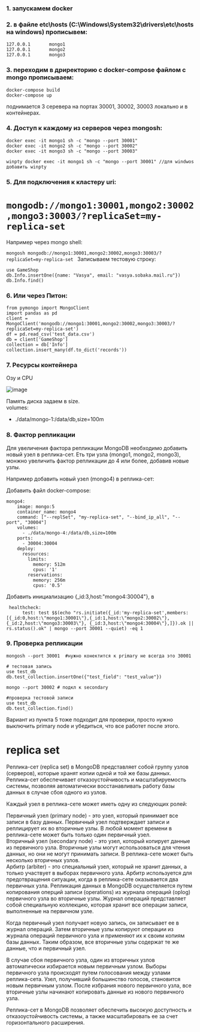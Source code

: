 ### 1. запускамем docker 
### 2. в файле etc\hosts (C:\Windows\System32\drivers\etc\hosts на windows)  прописывем:
```
127.0.0.1       mongo1
127.0.0.1       mongo2
127.0.0.1       mongo3
```
### 3. переходим в дриректорию с docker-compose файлом с mongo прописываем:
```
docker-compose build
docker-compose up
```

поднимается 3 серевера на портах 30001, 30002, 30003 локально и в контейнерах. 

### 4. Доступ к каждому из серверов через mongosh:
```
docker exec -it mongo1 sh -c "mongo --port 30001"
docker exec -it mongo2 sh -c "mongo --port 30002"
docker exec -it mongo3 sh -c "mongo --port 30003"
```
```
winpty docker exec -it mongo1 sh -c "mongo --port 30001" //для windwos добавить winpty 
```
### 5. Для подключения к кластеру uri:
# ```mongodb://mongo1:30001,mongo2:30002,mongo3:30003/?replicaSet=my-replica-set ```
Например через mongo shell: 

```mongosh mongodb://mongo1:30001,mongo2:30002,mongo3:30003/?replicaSet=my-replica-set ```
Записываем тестовую строку: 
```
use GameShop
db.Info.insertOne({name: "Vasya", email: "vasya.sobaka.mail.ru"}) 
db.Info.find()
```

### 6. Или через Питон:
```
from pymongo import MongoClient
import pandas as pd
client = MongoClient('mongodb://mongo1:30001,mongo2:30002,mongo3:30003/?replicaSet=my-replica-set') 
df = pd.read_csv('test_data.csv')
db = client['GameShop']
collection = db['Info']
collection.insert_many(df.to_dict('records'))
```

### 7. Ресурсы контейнера 
Озу и CPU  

![image](https://github.com/levs2001/lr-game-shop/assets/86722732/0efecbea-aa7b-46bc-8680-31fc124a8e87)

Память диска задаем в size.  
volumes:  
  - ./data/mongo-1:/data/db,size=100m


### 8. Фактор репликации

Для увеличения фактора репликации MongoDB необходимо добавить новый узел в реплика-сет. Еть три узла (mongo1, mongo2, mongo3), монжно увеличить фактор репликации до 4 или более, добавив новые узлы.

Например добавить новый узел (mongo4) в реплика-сет:

Добавить файл docker-compose:
```
mongo4:
    image: mongo:5
    container_name: mongo4
    command: ["--replSet", "my-replica-set", "--bind_ip_all", "--port", "30004"]
    volumes:
      - ./data/mongo-4:/data/db,size=100m
    ports:
      - 30004:30004
    deploy:
      resources:
        limits:
          memory: 512m
          cpus: '1'
        reservations:
          memory: 256m
          cpus: '0.5'
```

Добавить инициализацию {_id:3,host:\"mongo4:30004\"}, в
```
 healthcheck:
      test: test $$(echo "rs.initiate({_id:'my-replica-set',members:[{_id:0,host:\"mongo1:30001\"},{_id:1,host:\"mongo2:30002\"},{_id:2,host:\"mongo3:30003\"}, {_id:3,host:\"mongo4:30004\"},]}).ok || rs.status().ok" | mongo --port 30001 --quiet) -eq 1
```

### 9. Проверка репликации 
```
mongosh --port 30001  #нужно конектится к primary не всегда это 30001

# тестовая запись 
use test_db
db.test_collection.insertOne({"test_field": "test_value"})

mongo --port 30002 # подкл к secondary

#проверка тестовой записи
use test_db
db.test_collection.find()
```

Вариант из пункта 5 тоже подходит для проверки, просто нужно выключить primary node и убедиться, что все работет после этого.   


# replica set
Реплика-сет (replica set) в MongoDB представляет собой группу узлов (серверов), которые хранят копии одной и той же базы данных. Реплика-сет обеспечивает отказоустойчивость и масштабируемость системы, позволяя автоматически восстанавливать работу базы данных в случае сбоя одного из узлов.

Каждый узел в реплика-сете может иметь одну из следующих ролей:

Первичный узел (primary node) - это узел, который принимает все записи в базу данных. Первичный узел подтверждает записи и реплицирует их во вторичные узлы. В любой момент времени в реплика-сете может быть только один первичный узел.  
Вторичный узел (secondary node) - это узел, который копирует данные из первичного узла. Вторичные узлы могут использоваться для чтения данных, но они не могут принимать записи. В реплика-сете может быть несколько вторичных узлов.  
Арбитр (arbiter) - это специальный узел, который не хранит данных, а только участвует в выборах первичного узла. Арбитр используется для предотвращения ситуации, когда в реплика-сете оказывается два первичных узла.
Репликация данных в MongoDB осуществляется путем копирования оперций записи (operations) из журнала операций (oplog) первичного узла во вторичные узлы. Журнал операций представляет собой специальную коллекцию, которая хранит все операции записи, выполненные на первичном узле.   

Когда первичный узел получает новую запись, он записывает ее в журнал операций. Затем вторичные узлы копируют операции из журнала операций первичного узла и применяют их к своим копиям базы данных. Таким образом, все вторичные узлы содержат те же данные, что и первичный узел.

В случае сбоя первичного узла, один из вторичных узлов автоматически избирается новым первичным узлом. Выборы первичного узла происходят путем голосования между узлами реплика-сета. Узел, получивший большинство голосов, становится новым первичным узлом. После избрания нового первичного узла, все вторичные узлы начинают копировать данные из нового первичного узла.

Реплика-сет в MongoDB позволяет обеспечить высокую доступность и отказоустойчивость системы, а также масштабировать ее за счет горизонтального расширения.
